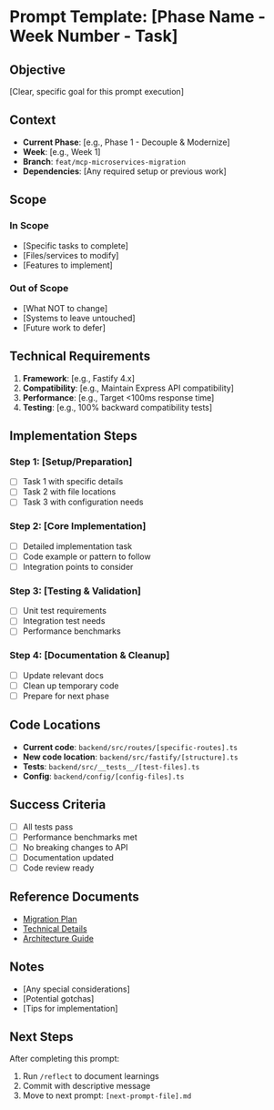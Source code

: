 # Prompt Template: [Phase Name - Week Number - Task]

## Objective
[Clear, specific goal for this prompt execution]

## Context
- **Current Phase**: [e.g., Phase 1 - Decouple & Modernize]
- **Week**: [e.g., Week 1]
- **Branch**: `feat/mcp-microservices-migration`
- **Dependencies**: [Any required setup or previous work]

## Scope
### In Scope
- [Specific tasks to complete]
- [Files/services to modify]
- [Features to implement]

### Out of Scope
- [What NOT to change]
- [Systems to leave untouched]
- [Future work to defer]

## Technical Requirements
1. **Framework**: [e.g., Fastify 4.x]
2. **Compatibility**: [e.g., Maintain Express API compatibility]
3. **Performance**: [e.g., Target <100ms response time]
4. **Testing**: [e.g., 100% backward compatibility tests]

## Implementation Steps

### Step 1: [Setup/Preparation]
- [ ] Task 1 with specific details
- [ ] Task 2 with file locations
- [ ] Task 3 with configuration needs

### Step 2: [Core Implementation]
- [ ] Detailed implementation task
- [ ] Code example or pattern to follow
- [ ] Integration points to consider

### Step 3: [Testing & Validation]
- [ ] Unit test requirements
- [ ] Integration test needs
- [ ] Performance benchmarks

### Step 4: [Documentation & Cleanup]
- [ ] Update relevant docs
- [ ] Clean up temporary code
- [ ] Prepare for next phase

## Code Locations
- **Current code**: `backend/src/routes/[specific-routes].ts`
- **New code location**: `backend/src/fastify/[structure].ts`
- **Tests**: `backend/src/__tests__/[test-files].ts`
- **Config**: `backend/config/[config-files].ts`

## Success Criteria
- [ ] All tests pass
- [ ] Performance benchmarks met
- [ ] No breaking changes to API
- [ ] Documentation updated
- [ ] Code review ready

## Reference Documents
- [Migration Plan](../roadmaps/AI_MCP_MIGRATION_SUMMARY.md)
- [Technical Details](../roadmaps/AI_MCP_TECHNICAL_ADDENDUM.md)
- [Architecture Guide](../guides/ARCHITECTURE_GUIDE.md)

## Notes
- [Any special considerations]
- [Potential gotchas]
- [Tips for implementation]

## Next Steps
After completing this prompt:
1. Run `/reflect` to document learnings
2. Commit with descriptive message
3. Move to next prompt: `[next-prompt-file].md`